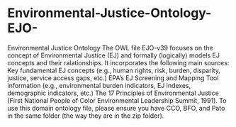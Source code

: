 # Environmental-Justice-Ontology-EJO-
Environmental Justice Ontology 
The OWL file EJO-v39 focuses on the concept of Environmental Justice (EJ) and formally (logically) models EJ concepts and their ralationships.
It incorporates the following main sources:
Key fundamental EJ concepts (e.g., human rights, risk, burden, disparity, justice, service access gaps, etc.)
EPA’s EJ Screening and Mapping Tool information (e.g., environmental burden indicators, EJ indexes, demographic indicators, etc.)
The 17 Principles of Environmental Justice (First National People of Color Environmental Leadership Summit, 1991).
To use this domain ontology file, please ensure you have CCO, BFO, and Pato in the same folder (the way they are in the zip folder).
